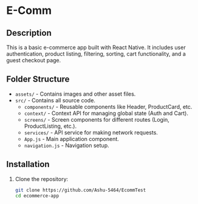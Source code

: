 # E-Comm

## Description
This is a basic e-commerce app built with React Native. It includes user authentication, product listing, filtering, sorting, cart functionality, and a guest checkout page.

## Folder Structure
- `assets/` - Contains images and other asset files.
- `src/` - Contains all source code.
  - `components/` - Reusable components like Header, ProductCard, etc.
  - `context/` - Context API for managing global state (Auth and Cart).
  - `screens/` - Screen components for different routes (Login, ProductListing, etc.).
  - `services/` - API service for making network requests.
  - `App.js` - Main application component.
  - `navigation.js` - Navigation setup.

## Installation
1. Clone the repository:
   ```sh
   git clone https://github.com/Ashu-5464/EcommTest
   cd ecommerce-app
